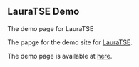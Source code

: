 ## LauraTSE Demo 

The demo page for LauraTSE

The papge for the demo site for [LauraTSE](https://arxiv.org/abs/2409.07841).

The demo page is available at [here](https://beilong-tang.github.io/lauraTSE.demo/).